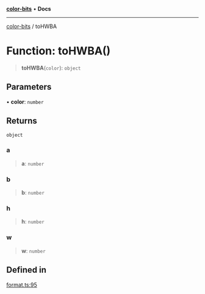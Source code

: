 [**color-bits**](../README.md) • **Docs**

***

[color-bits](../README.md) / toHWBA

# Function: toHWBA()

> **toHWBA**(`color`): `object`

## Parameters

• **color**: `number`

## Returns

`object`

### a

> **a**: `number`

### b

> **b**: `number`

### h

> **h**: `number`

### w

> **w**: `number`

## Defined in

[format.ts:95](https://github.com/romgrk/color-bits/blob/e6e18569fa37645f22dd4f4c831dece10d0dd00b/src/format.ts#L95)

